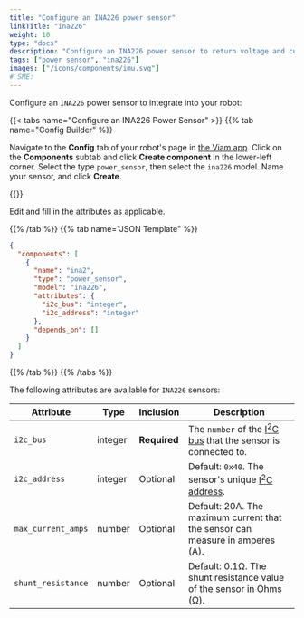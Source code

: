```yaml
---
title: "Configure an INA226 power sensor"
linkTitle: "ina226"
weight: 10
type: "docs"
description: "Configure an INA226 power sensor to return voltage and current readings."
tags: ["power sensor", "ina226"]
images: ["/icons/components/imu.svg"]
# SME:
---
```


Configure an `INA226` power sensor to integrate into your robot:

{{< tabs name="Configure an INA226 Power Sensor" >}}
{{% tab name="Config Builder" %}}

Navigate to the **Config** tab of your robot's page in [the Viam app](https://app.viam.com).
Click on the **Components** subtab and click **Create component** in the lower-left corner.
Select the type `power_sensor`, then select the `ina226` model.
Name your sensor, and click **Create**.

{{<imgproc src="/components/power-sensor/ina226-config-builder.png" resize="800x" declaredimensions=true alt="ina226 power sensor configuration tab ">}}

Edit and fill in the attributes as applicable.

{{% /tab %}}
{{% tab name="JSON Template" %}}

```json {class="line-numbers linkable-line-numbers"}
{
  "components": [
    {
      "name": "ina2",
      "type": "power_sensor",
      "model": "ina226",
      "attributes": {
        "i2c_bus": "integer",
        "i2c_address": "integer"
      },
      "depends_on": []
    }
  ]
}
```

{{% /tab %}}
{{% /tabs %}}

The following attributes are available for `INA226` sensors:

| Attribute | Type | Inclusion | Description |
| --------- | -----| --------- | ----------- |
| `i2c_bus` | integer | **Required** | The `number` of the [I<sup>2</sup>C bus](/components/board/#i2cs) that the sensor is connected to. |
| `i2c_address` | integer | Optional | Default: `0x40`. The sensor's unique [I<sup>2</sup>C address](https://learn.adafruit.com/i2c-addresses/overview). |
| `max_current_amps` | number | Optional | Default: 20A. The maximum current that the sensor can measure in amperes (A).
| `shunt_resistance` | number | Optional | Default: 0.1Ω. The shunt resistance value of the sensor in Ohms (Ω).
